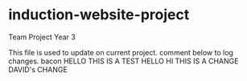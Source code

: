 # induction-website-project
Team Project Year 3

This file is used to update on current project.
comment below to log changes.
bacon
HELLO THIS IS A TEST
HELLO
HI THIS IS A CHANGE
DAVID's CHANGE